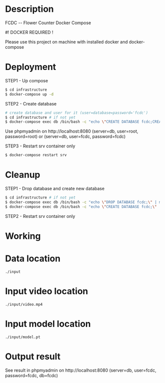 # Description

FCDC -- Flower Counter Docker Compose

#! DOCKER REQUIRED !

Please use this project on machine with installed docker and docker-compose

# Deployment

STEP1 - Up compose

```bash
$ cd infrastructure
$ docker-compose up -d
```

STEP2 - Create database

```bash
# create database and user for it (user=database=password='fcdc')
$ cd infrastructure # if not yet
$ docker-compose exec db /bin/bash -c "echo \"CREATE DATABASE fcdc;CREATE USER 'fcdc'@'%' IDENTIFIED BY 'fcdc';GRANT ALL PRIVILEGES ON fcdc.* to 'fcdc'@'%' WITH GRANT OPTION;\" | mysql -uroot -proot"
```
Use phpmyadmin on http://localhost:8080 (server=db, user=root, password=root) or (server=db, user=fcdc, password=fcdc)

STEP3 - Restart srv container only

```bash
$ docker-compose restart srv
```

# Cleanup

STEP1 - Drop database and create new database

```bash
$ cd infrastructure # if not yet
$ docker-compose exec db /bin/bash -c "echo \"DROP DATABASE fcdc;\" | mysql -uroot -proot"
$ docker-compose exec db /bin/bash -c "echo \"CREATE DATABASE fcdc;\" | mysql -uroot -proot"
```

STEP2 - Restart srv container only

# Working

# Data location

`./input`

# Input video location

`./input/video.mp4`

# Input model location

`./input/model.pt`

# Output result

See result in phpmyadmin on http://localhost:8080 (server=db, user=fcdc, password=fcdc, db=fcdc)
